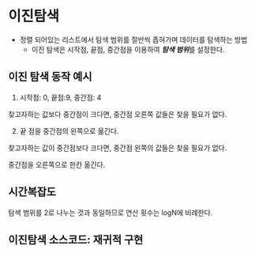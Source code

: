 # 이진탐색 
- 정렬 되어있는 리스트에서 탐색 범위를 절반씩 좁혀가며 데이터를 탐색하는 방법
    - 이진 탐색은 시작점, 끝점, 중간점을 이용하여 ***탐색 범위***를 설정한다.

## 이진 탐색 동작 예시 
1. 시작점: 0, 끝점:9, 중간점: 4 

찾고자하는 값보다 중간점이 크다면, 중간점 오른쪽 값들은 찾을 필요가 없다.

2. 끝 점을 중간점의 왼쪽으로 옮긴다. 

찾고자하는 값이 중간점보다 크다면, 중간점 왼쪽의 값들은 찾을 필요가 없다. 

중간점을 오른쪽으로 한칸 옮긴다.

## 시간복잡도
탐색 범위를 2로 나누는 것과 동일하므로 연산 횟수는 logN에 비례한다. 

## 이진탐색 소스코드: 재귀적 구현 

